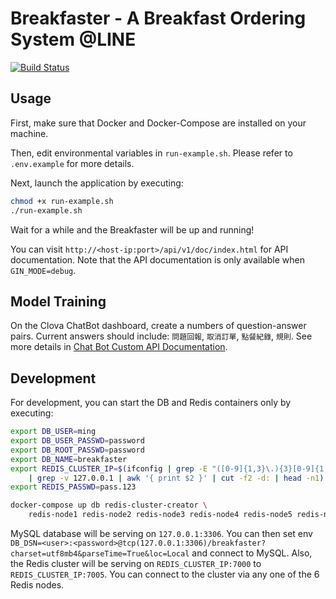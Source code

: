 # Breakfaster - A Breakfast Ordering System @LINE
[![Build Status](http://morris.csie.ntu.edu.tw:5601/api/badges/minghsu0107/Breakfaster/status.svg)](http://morris.csie.ntu.edu.tw:5601/minghsu0107/Breakfaster)
## Usage
First, make sure that Docker and Docker-Compose are installed on your machine.

Then, edit environmental variables in `run-example.sh`. Please refer to `.env.example` for more details.

Next, launch the application by executing:
```bash
chmod +x run-example.sh
./run-example.sh
```

Wait for a while and the Breakfaster will be up and running!

You can visit `http://<host-ip:port>/api/v1/doc/index.html` for API documentation. Note that the API documentation is only available when `GIN_MODE=debug`.
## Model Training
On the Clova ChatBot dashboard, create a numbers of question-answer pairs. Current answers should include: `問題回報`, `取消訂單`, `點餐紀錄`, `規則`. See more details in [Chat Bot Custom API Documentation](https://apidocs.ncloud.com/en/ai-application-service/chatbot/chatbot/).
## Development
For development, you can start the DB and Redis containers only by executing:
```bash
export DB_USER=ming
export DB_USER_PASSWD=password
export DB_ROOT_PASSWD=password
export DB_NAME=breakfaster
export REDIS_CLUSTER_IP=$(ifconfig | grep -E "([0-9]{1,3}\.){3}[0-9]{1,3}" \
    | grep -v 127.0.0.1 | awk '{ print $2 }' | cut -f2 -d: | head -n1)
export REDIS_PASSWD=pass.123

docker-compose up db redis-cluster-creator \
    redis-node1 redis-node2 redis-node3 redis-node4 redis-node5 redis-node6
```

MySQL database will be serving on `127.0.0.1:3306`. You can then set env `DB_DSN=<user>:<password>@tcp(127.0.0.1:3306)/breakfaster?charset=utf8mb4&parseTime=True&loc=Local` and connect to MySQL. Also, the Redis cluster will be serving on `REDIS_CLUSTER_IP:7000` to `REDIS_CLUSTER_IP:7005`. You can connect to the cluster via any one of the 6 Redis nodes.
